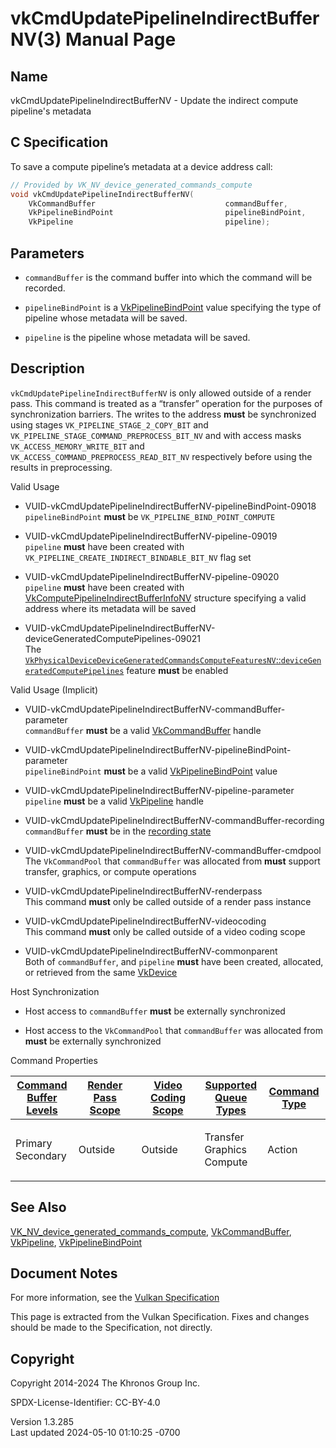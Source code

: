 # vkCmdUpdatePipelineIndirectBufferNV(3) Manual Page

## Name

vkCmdUpdatePipelineIndirectBufferNV - Update the indirect compute
pipeline's metadata



## <a href="#_c_specification" class="anchor"></a>C Specification

To save a compute pipeline’s metadata at a device address call:

``` c
// Provided by VK_NV_device_generated_commands_compute
void vkCmdUpdatePipelineIndirectBufferNV(
    VkCommandBuffer                             commandBuffer,
    VkPipelineBindPoint                         pipelineBindPoint,
    VkPipeline                                  pipeline);
```

## <a href="#_parameters" class="anchor"></a>Parameters

- `commandBuffer` is the command buffer into which the command will be
  recorded.

- `pipelineBindPoint` is a
  [VkPipelineBindPoint](https://registry.khronos.org/vulkan/specs/1.3-extensions/man/html/VkPipelineBindPoint.html) value specifying the
  type of pipeline whose metadata will be saved.

- `pipeline` is the pipeline whose metadata will be saved.

## <a href="#_description" class="anchor"></a>Description

`vkCmdUpdatePipelineIndirectBufferNV` is only allowed outside of a
render pass. This command is treated as a “transfer” operation for the
purposes of synchronization barriers. The writes to the address **must**
be synchronized using stages `VK_PIPELINE_STAGE_2_COPY_BIT` and
`VK_PIPELINE_STAGE_COMMAND_PREPROCESS_BIT_NV` and with access masks
`VK_ACCESS_MEMORY_WRITE_BIT` and
`VK_ACCESS_COMMAND_PREPROCESS_READ_BIT_NV` respectively before using the
results in preprocessing.

Valid Usage

- <a
  href="#VUID-vkCmdUpdatePipelineIndirectBufferNV-pipelineBindPoint-09018"
  id="VUID-vkCmdUpdatePipelineIndirectBufferNV-pipelineBindPoint-09018"></a>
  VUID-vkCmdUpdatePipelineIndirectBufferNV-pipelineBindPoint-09018  
  `pipelineBindPoint` **must** be `VK_PIPELINE_BIND_POINT_COMPUTE`

- <a href="#VUID-vkCmdUpdatePipelineIndirectBufferNV-pipeline-09019"
  id="VUID-vkCmdUpdatePipelineIndirectBufferNV-pipeline-09019"></a>
  VUID-vkCmdUpdatePipelineIndirectBufferNV-pipeline-09019  
  `pipeline` **must** have been created with
  `VK_PIPELINE_CREATE_INDIRECT_BINDABLE_BIT_NV` flag set

- <a href="#VUID-vkCmdUpdatePipelineIndirectBufferNV-pipeline-09020"
  id="VUID-vkCmdUpdatePipelineIndirectBufferNV-pipeline-09020"></a>
  VUID-vkCmdUpdatePipelineIndirectBufferNV-pipeline-09020  
  `pipeline` **must** have been created with
  [VkComputePipelineIndirectBufferInfoNV](https://registry.khronos.org/vulkan/specs/1.3-extensions/man/html/VkComputePipelineIndirectBufferInfoNV.html)
  structure specifying a valid address where its metadata will be saved

- <a
  href="#VUID-vkCmdUpdatePipelineIndirectBufferNV-deviceGeneratedComputePipelines-09021"
  id="VUID-vkCmdUpdatePipelineIndirectBufferNV-deviceGeneratedComputePipelines-09021"></a>
  VUID-vkCmdUpdatePipelineIndirectBufferNV-deviceGeneratedComputePipelines-09021  
  The <a
  href="https://registry.khronos.org/vulkan/specs/1.3-extensions/html/vkspec.html#features-deviceGeneratedComputePipelines"
  target="_blank"
  rel="noopener"><code>VkPhysicalDeviceDeviceGeneratedCommandsComputeFeaturesNV</code>::<code>deviceGeneratedComputePipelines</code></a>
  feature **must** be enabled

Valid Usage (Implicit)

- <a
  href="#VUID-vkCmdUpdatePipelineIndirectBufferNV-commandBuffer-parameter"
  id="VUID-vkCmdUpdatePipelineIndirectBufferNV-commandBuffer-parameter"></a>
  VUID-vkCmdUpdatePipelineIndirectBufferNV-commandBuffer-parameter  
  `commandBuffer` **must** be a valid
  [VkCommandBuffer](https://registry.khronos.org/vulkan/specs/1.3-extensions/man/html/VkCommandBuffer.html) handle

- <a
  href="#VUID-vkCmdUpdatePipelineIndirectBufferNV-pipelineBindPoint-parameter"
  id="VUID-vkCmdUpdatePipelineIndirectBufferNV-pipelineBindPoint-parameter"></a>
  VUID-vkCmdUpdatePipelineIndirectBufferNV-pipelineBindPoint-parameter  
  `pipelineBindPoint` **must** be a valid
  [VkPipelineBindPoint](https://registry.khronos.org/vulkan/specs/1.3-extensions/man/html/VkPipelineBindPoint.html) value

- <a href="#VUID-vkCmdUpdatePipelineIndirectBufferNV-pipeline-parameter"
  id="VUID-vkCmdUpdatePipelineIndirectBufferNV-pipeline-parameter"></a>
  VUID-vkCmdUpdatePipelineIndirectBufferNV-pipeline-parameter  
  `pipeline` **must** be a valid [VkPipeline](https://registry.khronos.org/vulkan/specs/1.3-extensions/man/html/VkPipeline.html) handle

- <a
  href="#VUID-vkCmdUpdatePipelineIndirectBufferNV-commandBuffer-recording"
  id="VUID-vkCmdUpdatePipelineIndirectBufferNV-commandBuffer-recording"></a>
  VUID-vkCmdUpdatePipelineIndirectBufferNV-commandBuffer-recording  
  `commandBuffer` **must** be in the [recording
  state](#commandbuffers-lifecycle)

- <a
  href="#VUID-vkCmdUpdatePipelineIndirectBufferNV-commandBuffer-cmdpool"
  id="VUID-vkCmdUpdatePipelineIndirectBufferNV-commandBuffer-cmdpool"></a>
  VUID-vkCmdUpdatePipelineIndirectBufferNV-commandBuffer-cmdpool  
  The `VkCommandPool` that `commandBuffer` was allocated from **must**
  support transfer, graphics, or compute operations

- <a href="#VUID-vkCmdUpdatePipelineIndirectBufferNV-renderpass"
  id="VUID-vkCmdUpdatePipelineIndirectBufferNV-renderpass"></a>
  VUID-vkCmdUpdatePipelineIndirectBufferNV-renderpass  
  This command **must** only be called outside of a render pass instance

- <a href="#VUID-vkCmdUpdatePipelineIndirectBufferNV-videocoding"
  id="VUID-vkCmdUpdatePipelineIndirectBufferNV-videocoding"></a>
  VUID-vkCmdUpdatePipelineIndirectBufferNV-videocoding  
  This command **must** only be called outside of a video coding scope

- <a href="#VUID-vkCmdUpdatePipelineIndirectBufferNV-commonparent"
  id="VUID-vkCmdUpdatePipelineIndirectBufferNV-commonparent"></a>
  VUID-vkCmdUpdatePipelineIndirectBufferNV-commonparent  
  Both of `commandBuffer`, and `pipeline` **must** have been created,
  allocated, or retrieved from the same [VkDevice](https://registry.khronos.org/vulkan/specs/1.3-extensions/man/html/VkDevice.html)

Host Synchronization

- Host access to `commandBuffer` **must** be externally synchronized

- Host access to the `VkCommandPool` that `commandBuffer` was allocated
  from **must** be externally synchronized

Command Properties

<table class="tableblock frame-all grid-all stretch">
<colgroup>
<col style="width: 20%" />
<col style="width: 20%" />
<col style="width: 20%" />
<col style="width: 20%" />
<col style="width: 20%" />
</colgroup>
<thead>
<tr class="header">
<th class="tableblock halign-left valign-top"><a
href="#VkCommandBufferLevel">Command Buffer Levels</a></th>
<th class="tableblock halign-left valign-top"><a
href="#vkCmdBeginRenderPass">Render Pass Scope</a></th>
<th class="tableblock halign-left valign-top"><a
href="#vkCmdBeginVideoCodingKHR">Video Coding Scope</a></th>
<th class="tableblock halign-left valign-top"><a
href="#VkQueueFlagBits">Supported Queue Types</a></th>
<th class="tableblock halign-left valign-top"><a
href="#fundamentals-queueoperation-command-types">Command Type</a></th>
</tr>
</thead>
<tbody>
<tr class="odd">
<td class="tableblock halign-left valign-top"><p>Primary<br />
Secondary</p></td>
<td class="tableblock halign-left valign-top"><p>Outside</p></td>
<td class="tableblock halign-left valign-top"><p>Outside</p></td>
<td class="tableblock halign-left valign-top"><p>Transfer<br />
Graphics<br />
Compute</p></td>
<td class="tableblock halign-left valign-top"><p>Action</p></td>
</tr>
</tbody>
</table>

## <a href="#_see_also" class="anchor"></a>See Also

[VK_NV_device_generated_commands_compute](https://registry.khronos.org/vulkan/specs/1.3-extensions/man/html/VK_NV_device_generated_commands_compute.html),
[VkCommandBuffer](https://registry.khronos.org/vulkan/specs/1.3-extensions/man/html/VkCommandBuffer.html), [VkPipeline](https://registry.khronos.org/vulkan/specs/1.3-extensions/man/html/VkPipeline.html),
[VkPipelineBindPoint](https://registry.khronos.org/vulkan/specs/1.3-extensions/man/html/VkPipelineBindPoint.html)

## <a href="#_document_notes" class="anchor"></a>Document Notes

For more information, see the <a
href="https://registry.khronos.org/vulkan/specs/1.3-extensions/html/vkspec.html#vkCmdUpdatePipelineIndirectBufferNV"
target="_blank" rel="noopener">Vulkan Specification</a>

This page is extracted from the Vulkan Specification. Fixes and changes
should be made to the Specification, not directly.

## <a href="#_copyright" class="anchor"></a>Copyright

Copyright 2014-2024 The Khronos Group Inc.

SPDX-License-Identifier: CC-BY-4.0

Version 1.3.285  
Last updated 2024-05-10 01:10:25 -0700
